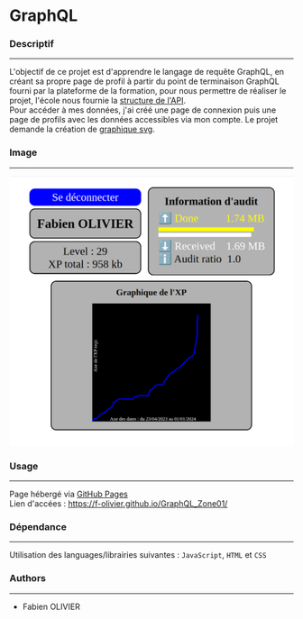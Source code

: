  # GraphQL

### Descriptif
_______
L'objectif de ce projet est d'apprendre le langage de requête GraphQL, en créant sa propre page de profil à partir du point de terminaison GraphQL fourni par la plateforme de la formation, pour nous permettre de réaliser le projet, l'école nous fournie la <a href="https://public.01-edu.org/docs/db/database-structure" target="blank">structure de l'API</a>.<br>
Pour accéder à mes données, j'ai créé une page de connexion puis une page de profils avec les données accessibles via mon compte.
Le projet demande la création de <a href="https://developer.mozilla.org/en-US/docs/Web/SVG" target="blank">graphique svg</a>.

### Image
_______
<img src="./screen.png">

### Usage
_______
Page hébergé via <a href="https://pages.github.com" target="blank">GitHub Pages</a><br>
Lien d'accées : <a href="https://f-olivier.github.io/GraphQL_Zone01/" target="blank">https://f-olivier.github.io/GraphQL_Zone01/</a>

### Dépendance
_______
Utilisation des languages/librairies suivantes : `JavaScript`, `HTML` et `CSS`

### Authors
_______
+ Fabien OLIVIER
